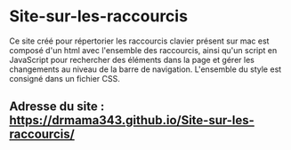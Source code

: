 # Site-sur-les-raccourcis

Ce site créé pour répertorier les raccourcis clavier présent sur mac est composé d'un html avec l'ensemble des raccourcis, ainsi qu'un script en JavaScript pour rechercher des éléments dans la page et gérer les changements au niveau de la barre de navigation. L'ensemble du style est consigné dans un fichier CSS.

## Adresse du site : https://drmama343.github.io/Site-sur-les-raccourcis/

